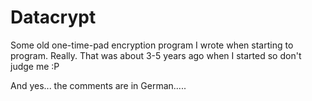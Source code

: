 Datacrypt
=========

Some old one-time-pad encryption program I wrote when starting to program.
Really. That was about 3-5 years ago when I started so don't judge me :P

And yes... the comments are in German.....
